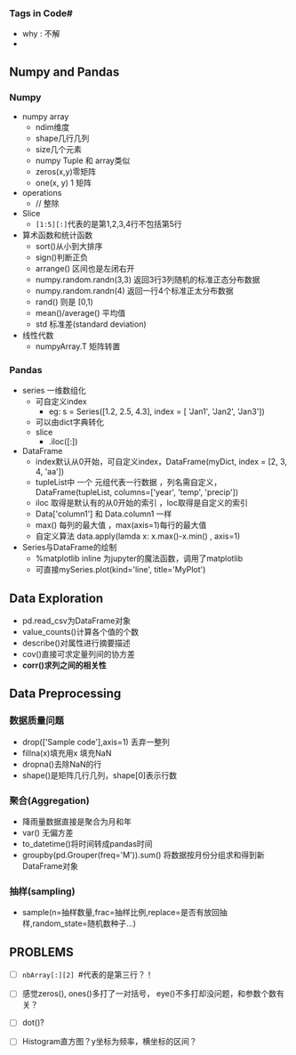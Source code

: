 ### Tags in Code#

- why  :   不解
-

## Numpy and Pandas

### Numpy

- numpy array
  - ndim维度
  - shape几行几列
  - size几个元素
  - numpy Tuple 和 array类似
  - zeros(x,y)零矩阵
  - one(x, y) 1 矩阵
- operations
  - // 整除
- Slice
  - `[1:5][:]`代表的是第1,2,3,4行不包括第5行
- 算术函数和统计函数
  - sort()从小到大排序
  - sign()判断正负
  - arrange() 区间也是左闭右开
  - numpy.random.randn(3,3) 返回3行3列随机的标准正态分布数据
  - numpy.random.randn(4) 返回一行4个标准正太分布数据
  - rand() 则是 [0,1)
  - mean()/average() 平均值
  - std 标准差(standard deviation)
- 线性代数
  - numpyArray.T  矩阵转置

### Pandas

- series 一维数组化
  - 可自定义index
    - eg: s = Series([1.2, 2.5, 4.3], index = [ 'Jan1', 'Jan2', 'Jan3'])
  - 可以由dict字典转化
  - slice
    - .iloc([:])
- DataFrame
  - index默认从0开始，可自定义index，DataFrame(myDict, index = [2, 3, 4, 'aa']) 
  - tupleList中 一个 元组代表一行数据 ，列名需自定义， DataFrame(tupleList, columns=['year', 'temp', 'precip'])
  - iloc 取得是默认有的从0开始的索引  ，loc取得是自定义的索引
  - Data['column1'] 和 Data.column1 一样
  - max() 每列的最大值 ，max(axis=1)每行的最大值
  - 自定义算法 data.apply(lamda x: x.max()-x.min() , axis=1)
- Series与DataFrame的绘制
  - %matplotlib inline 为jupyter的魔法函数，调用了matplotlib
  - 可直接mySeries.plot(kind='line', title='MyPlot')



## Data Exploration

- pd.read_csv为DataFrame对象
- value_counts()计算各个值的个数
- describe()对属性进行摘要描述
- cov()直接可求定量列间的协方差
- **corr()求列之间的相关性**

## Data Preprocessing

### 数据质量问题

- drop(['Sample code'],axis=1) 丢弃一整列
- fillna(x)填充用x 填充NaN
- dropna()去除NaN的行
- shape()是矩阵几行几列，shape[0]表示行数

### 聚合(Aggregation)

- 降雨量数据直接是聚合为月和年
- var() 无偏方差
- to_datetime()将时间转成pandas时间
- groupby(pd.Grouper(freq='M')).sum()  将数据按月份分组求和得到新DataFrame对象

### 抽样(sampling)

- sample(n=抽样数量,frac=抽样比例,replace=是否有放回抽样,random_state=随机数种子...)



## PROBLEMS

- [ ] `nbArray[:][2] `#代表的是第三行？！
- [ ] 感觉zeros(), ones()多打了一对括号， eye()不多打却没问题，和参数个数有关？
- [ ] dot()?
- [ ] Histogram直方图？y坐标为频率，横坐标的区间？

